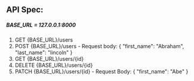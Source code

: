 ## API Spec:
##### BASE_URL = 127.0.0.1:8000
1. GET {BASE_URL}/users
2. POST {BASE_URL}/users -
Request body: 
{
    "first_name": "Abraham",
    "last_name": "lincoln" 
}
3. GET {BASE_URL}/users/{id}
4. DELETE {BASE_URL}/users/{id}
5. PATCH {BASE_URL}/users/{id} - 
Request Body: 
{
    "first_name": "Abe"
}
